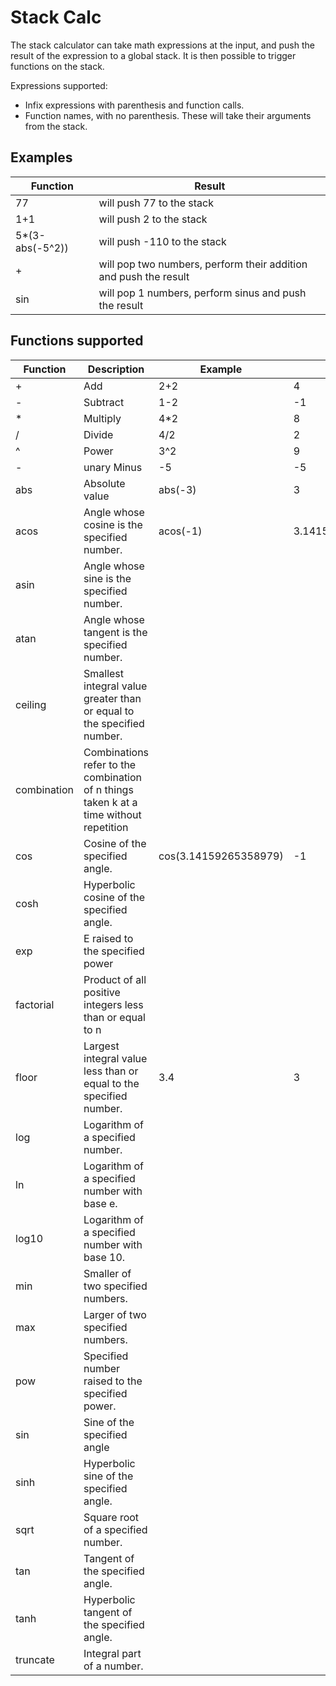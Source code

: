 # Stack Calc

The stack calculator can take math expressions at the input, and push the result of the expression to a global stack. It is then possible to trigger functions on the stack.

Expressions supported:

* Infix expressions with parenthesis and function calls.
* Function names, with no parenthesis. These will take their arguments from the stack.  

## Examples

| Function  | Result |
|---|---|
| 77 | will push 77 to the stack |
| 1+1 | will push 2 to the stack |
| 5*(3-abs(-5^2)) | will push -110 to the stack |
| + | will pop two numbers, perform their addition and push the result |
| sin | will pop 1 numbers, perform sinus and push the result |

## Functions supported

| Function  | Description  | Example | Result |
|---|---|---|---|
|+| Add | 2+2 | 4 |
|-| Subtract | 1-2 | -1 |
|*| Multiply | 4\*2 | 8 |
|/| Divide |  4/2 | 2 |
|^| Power | 3^2 | 9 |
|-| unary Minus| -5 | -5 |
|abs| Absolute value | abs(-3) | 3 |
|acos| Angle whose cosine is the specified number. | acos(-1) | 3.14159265358979 |
|asin| Angle whose sine is the specified number. |
|atan| Angle whose tangent is the specified number. |
|ceiling| Smallest integral value greater than or equal to the specified number. |
|combination| Combinations refer to the combination of n things taken k at a time without repetition |
|cos| Cosine of the specified angle. | cos(3.14159265358979) | -1 |
|cosh| Hyperbolic cosine of the specified angle. |
|exp| E raised to the specified power |
|factorial| Product of all positive integers less than or equal to n |
|floor| Largest integral value less than or equal to the specified number. | 3.4 | 3 |
|log| Logarithm of a specified number. |
|ln| Logarithm of a specified number with base e.|
|log10| Logarithm of a specified number with base 10. |
|min| Smaller of two specified numbers. |
|max| Larger of two specified numbers. |
|pow| Specified number raised to the specified power. |
|sin| Sine of the specified angle |
|sinh| Hyperbolic sine of the specified angle. |
|sqrt| Square root of a specified number. |
|tan| Tangent of the specified angle. |
|tanh| Hyperbolic tangent of the specified angle. |
|truncate| Integral part of a number. |

